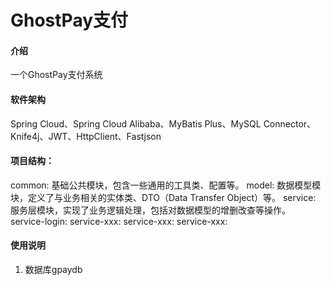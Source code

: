 # GhostPay支付

#### 介绍
一个GhostPay支付系统

#### 软件架构
Spring Cloud、Spring Cloud Alibaba、MyBatis Plus、MySQL Connector、Knife4j、JWT、HttpClient、Fastjson

#### 项目结构：
common: 基础公共模块，包含一些通用的工具类、配置等。
model: 数据模型模块，定义了与业务相关的实体类、DTO（Data Transfer Object）等。
service: 服务层模块，实现了业务逻辑处理，包括对数据模型的增删改查等操作。
    service-login: 
    service-xxx:
    service-xxx:
    service-xxx:

#### 使用说明

1.  数据库gpaydb




